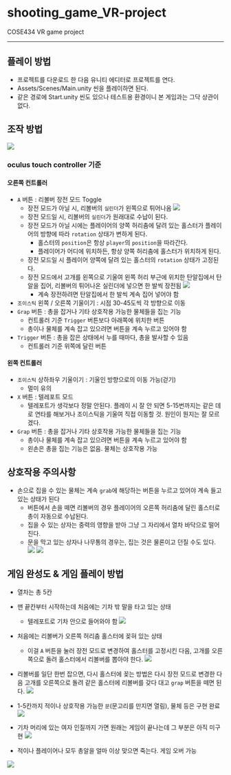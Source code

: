 # shooting_game_VR-project
 COSE434 VR game project

 ---

 ## 플레이 방법

 * 프로젝트를 다운로드 한 다음 유니티 에디터로 프로젝트를 연다.
 * Assets/Scenes/Main.unity 씬을 플레이하면 된다.
 * 같은 경로에 Start.unity 씬도 있으나 테스트용 환경이니 본 게임과는 그닥 상관이 없다.

 ## 조작 방법
 ![](Images/2020-10-21-03-38-58.png)

 ### oculus touch controller 기준

 #### 오른쪽 컨트롤러

 * `A` 버튼 : 리볼버 장전 모드 Toggle
    * 장전 모드가 아닐 시, 리볼버의 `실린더`가 왼쪽으로 튀어나옴
    ![](Images/2020-10-21-18-45-50.png)
    * 장전 모드일 시, 리볼버의 `실린더`가 원래대로 수납이 된다.
    * 장전 모드가 아닐 시에는 플레이어의 양쪽 허리춤에 달려 있는 홀스터가 플레이어의 방향에 따라 `rotation` 상태가 변하게 된다.
        * 홀스터의 `position`은 항상 `player`의 `position`을 따라간다.
        * 플레이어가 어디에 위치하든, 항상 양쪽 허리춤에 홀스터가 위치하게 된다.
    * 장전 모드일 시 플레이어 양쪽에 달려 있는 홀스터의 `rotation` 상태가 고정된다.
    * 장전 모드에서 고개를 왼쪽으로 기울여 왼쪽 허리 부근에 위치한 탄알집에서 탄알을 집어, 리볼버의 튀어나온 실린더에 넣으면 한 발씩 장전됨
    ![](Images/2020-10-21-18-46-12.png)
        * 계속 장전하려면 탄알집에서 한 발씩 계속 집어 넣어야 함
 * `조이스틱` 왼쪽 / 오른쪽 기울이기 : 시점 30-45도씩 각 방향으로 이동
 * `Grap` 버튼 : 총을 잡거나 기타 상호작용 가능한 물체들을 집는 기능
    * 컨트롤러 기준 `Trigger` 버튼보다 아래쪽에 위치한 버튼
    * 총이나 물체를 계속 잡고 있으려면 버튼을 계속 누르고 있어야 함
 * `Trigger` 버튼 : 총을 잡은 상태에서 누를 때마다, 총을 발사할 수 있음
    * 컨트롤러 기준 위쪽에 달린 버튼


#### 왼쪽 컨트롤러

* `조이스틱` 상하좌우 기울이기 : 기울인 방향으로의 이동 가능(걷기)
    * 멀미 유의
* `X` 버튼 : 텔레포트 모드
    * 텔레포트가 생각보다 정말 안된다. 플레이 시 잘 안 되면 5-15번까지는 같은 데로 연타를 해보거나 조이스틱을 기울여 직접 이동할 것. 원인이 뭔지는 잘 모르겠다.
* `Grap` 버튼 : 총을 잡거나 기타 상호작용 가능한 물체들을 집는 기능
    * 총이나 물체를 계속 잡고 있으려면 버튼을 계속 누르고 있어야 함
    * 왼손은 총을 집는 기능은 없음. 물체는 상호작용 가능

## 상호작용 주의사항

 * 손으로 집을 수 있는 물체는 계속 `grab`에 해당하는 버튼을 누르고 있어야 계속 들고 있는 상태가 된다
    * 버튼에서 손을 떼면 리볼버의 경우 플레이어의 오른쪽 허리춤에 달린 홀스터로 총이 자동으로 수납된다.
    * 집을 수 있는 상자는 중력의 영향을 받아 그냥 그 자리에서 열차 바닥으로 떨어진다.
    * 문을 막고 있는 상자나 나무통의 경우는, 집는 것은 물론이고 던질 수도 있다.
    ![](Images/2020-10-21-18-46-35.png)
    ![](Images/2020-10-21-18-47-15.png)

## 게임 완성도 & 게임 플레이 방법

* 열차는 총 5칸
* 맨 끝칸부터 시작하는데 처음에는 기차 밖 말을 타고 있는 상태
    * 텔레포트로 기차 안으로 들어와야 함
    ![](Images/2020-10-21-18-44-25.png)
* 처음에는 리볼버가 오른쪽 허리춤 홀스터에 꽂혀 있는 상태
    * 이걸 `A` 버튼을 눌러 장전 모드로 변경하여 홀스터를 고정시킨 다음, 고개를 오른쪽으로 돌려 홀스터에서 리볼버를 뽑아야 한다.
    ![](Images/2020-10-21-18-45-08.png)
* 리볼버를 일단 한번 잡으면, 다시 홀스터에 꽂는 방법은 다시 장전 모드로 변경한 다음 고개를 오른쪽으로 돌려 같은 홀스터에 리볼버를 갖다 대고 `grap` 버튼을 떼면 된다.
![](Images/2020-10-21-18-48-51.png)
* 1-5칸까지 적이나 상호작용 가능한 `문`(문고리를 만지면 열림), 물체 등은 구현 완료
![](Images/2020-10-21-18-48-11.png)
* 기차 머리에 있는 여자 인질까지 가면 원래는 게임이 끝나는데 그 부분은 아직 미구현
![](Images/2020-10-21-18-49-33.png)

* 적이나 플레이어나 모두 총알을 얼마 이상 맞으면 죽는다. 게임 오버 가능

![](Images/2020-10-21-18-50-12.png)


